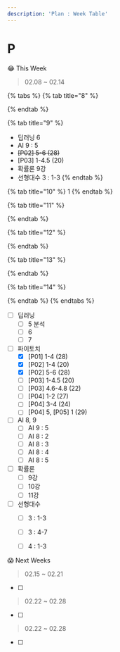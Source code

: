 ```yaml
---
description: 'Plan : Week Table'
---
```


# P

😂 This Week

> 02.08 ~ 02.14

{% tabs %}
{% tab title="8" %}

{% endtab %}

{% tab title="9" %}
* 딥러닝 6
* AI 9 : 5
* ~~\[P02\] 5-6 \(28\)~~
* \[P03\] 1-4.5 \(20\) 
* 확률론 9강
* 선형대수 3 : 1-3
{% endtab %}

{% tab title="10" %}
1
{% endtab %}

{% tab title="11" %}

{% endtab %}

{% tab title="12" %}

{% endtab %}

{% tab title="13" %}

{% endtab %}

{% tab title="14" %}

{% endtab %}
{% endtabs %}

* [ ] 딥러닝
  * [ ] 5 분석
  * [ ] 6
  * [ ] 7
* [ ] 파이토치 
  * [x] \[P01\] 1-4 \(28\)
  * [x] \[P02\] 1-4 \(20\)
  * [x] \[P02\] 5-6 \(28\)
  * [ ] \[P03\] 1-4.5 \(20\) 
  * [ ] \[P03\] 4.6-4.8 \(22\) 
  * [ ] \[P04\] 1-2 \(27\) 
  * [ ] \[P04\] 3-4 \(24\) 
  * [ ] \[P04\] 5, \[P05\] 1 \(29\)
* [ ] AI 8, 9
  * [ ] AI 9 : 5
  * [ ] AI 8 : 2
  * [ ] AI 8 : 3
  * [ ] AI 8 : 4
  * [ ] AI 8 : 5
* [ ] 확률론
  * [ ] 9강
  * [ ] 10강
  * [ ] 11강
* [ ] 선형대수
  * [ ] 3 : 1-3
  * [ ] 3 : 4-7
  * [ ] 4 : 1-3



😱 Next Weeks

> 02.15 ~ 02.21

* [ ] 


> 02.22 ~ 02.28

* [ ] 


> 02.22 ~ 02.28

* [ ] 




